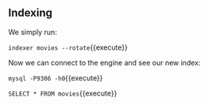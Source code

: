 ## Indexing

We simply run:

`indexer movies --rotate`{{execute}}

Now we can connect to the engine and see our new index:

`mysql -P9306 -h0`{{execute}}

`SELECT * FROM movies`{{execute}}